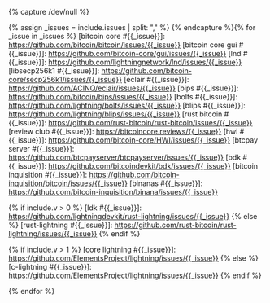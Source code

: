 {% capture /dev/null %}
<!--
issues.md: creates Markdown reference-style links to issues, pull
requests, and other templated URLs.

  Input:
    - v: (integer) version number for backwards-incompatible changes
    - issues: (CSV) the issue numbers to create links for separated by
      commas with no spaces.  For a given number, a separate link will
      be created for *all* supported repositories

  Output:
    List of Markdown reference-style links

  Example:
    Input:
      % include linkers/issues.md issues="123,456" %
    Output
      [bitcoin core #123]: https://github.com/bitcoin/bitcoin/issues/123
      [lnd #123]: https://github.com/lightningnetwork/lnd/issues/123
      [bitcoin core #456]: https://github.com/bitcoin/bitcoin/issues/456
      [lnd #456]: https://github.com/lightningnetwork/lnd/issues/456
-->
{% assign _issues = include.issues | split: "," %}
{% endcapture %}{% for _issue in _issues %}
[bitcoin core #{{_issue}}]: https://github.com/bitcoin/bitcoin/issues/{{_issue}}
[bitcoin core gui #{{_issue}}]: https://github.com/bitcoin-core/gui/issues/{{_issue}}
[lnd #{{_issue}}]: https://github.com/lightningnetwork/lnd/issues/{{_issue}}
[libsecp256k1 #{{_issue}}]: https://github.com/bitcoin-core/secp256k1/issues/{{_issue}}
[eclair #{{_issue}}]: https://github.com/ACINQ/eclair/issues/{{_issue}}
[bips #{{_issue}}]: https://github.com/bitcoin/bips/issues/{{_issue}}
[bolts #{{_issue}}]: https://github.com/lightning/bolts/issues/{{_issue}}
[blips #{{_issue}}]: https://github.com/lightning/blips/issues/{{_issue}}
[rust bitcoin #{{_issue}}]: https://github.com/rust-bitcoin/rust-bitcoin/issues/{{_issue}}
[review club #{{_issue}}]: https://bitcoincore.reviews/{{_issue}}
[hwi #{{_issue}}]: https://github.com/bitcoin-core/HWI/issues/{{_issue}}
[btcpay server #{{_issue}}]: https://github.com/btcpayserver/btcpayserver/issues/{{_issue}}
[bdk #{{_issue}}]: https://github.com/bitcoindevkit/bdk/issues/{{_issue}}
[bitcoin inquisition #{{_issue}}]: https://github.com/bitcoin-inquisition/bitcoin/issues/{{_issue}}
[binanas #{{_issue}}]: https://github.com/bitcoin-inquisition/binana/issues/{{_issue}}

{% if include.v > 0 %}
[ldk #{{_issue}}]: https://github.com/lightningdevkit/rust-lightning/issues/{{_issue}}
{% else %}
[rust-lightning #{{_issue}}]: https://github.com/rust-bitcoin/rust-lightning/issues/{{_issue}}
{% endif %}

{% if include.v > 1 %}
[core lightning #{{_issue}}]: https://github.com/ElementsProject/lightning/issues/{{_issue}}
{% else %}
[c-lightning #{{_issue}}]: https://github.com/ElementsProject/lightning/issues/{{_issue}}
{% endif %}

{% endfor %}
